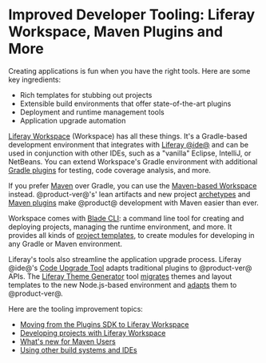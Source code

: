 # Improved Developer Tooling: Liferay Workspace, Maven Plugins and More [](id=improved-developer-tooling-liferay-workspace-maven-plugins-and-more)

Creating applications is fun when you have the right tools. Here are some key
ingredients:

- Rich templates for stubbing out projects
- Extensible build environments that offer state-of-the-art plugins
- Deployment and runtime management tools
- Application upgrade automation

[Liferay Workspace](/develop/tutorials/-/knowledge_base/7-1/liferay-workspace)
(Workspace) has all these things. It's a Gradle-based development
environment that integrates with
[Liferay @ide@](/develop/tutorials/-/knowledge_base/7-1/liferay-ide) and can be
used in conjunction with other IDEs, such as a "vanilla" Eclipse, IntelliJ, or
NetBeans. You can extend Workspace's Gradle environment with additional
[Gradle plugins](/develop/reference/-/knowledge_base/7-1/gradle) for testing,
code coverage analysis, and more.

If you prefer [Maven](/develop/tutorials/-/knowledge_base/7-1/maven) over
Gradle, you can use the
[Maven-based Workspace](/develop/tutorials/-/knowledge_base/7-1/maven-workspace)
instead. @product-ver@'s' lean artifacts and new project
[archetypes](/develop/tutorials/-/knowledge_base/7-1/generating-new-projects-using-archetypes)
and [Maven plugins](/develop/reference/-/knowledge_base/7-1/maven) make
@product@ development with Maven easier than ever.

Workspace comes with
[Blade CLI](/develop/tutorials/-/knowledge_base/7-1/blade-cli): a command line
tool for creating and deploying projects, managing the runtime environment, and
more. It provides all kinds of 
[project templates](/develop/tutorials/-/knowledge_base/7-1/creating-projects-with-blade-cli#project-templates),
to create modules for developing in any Gradle or Maven environment. 

Liferay's tools also streamline the application upgrade process. Liferay @ide@'s
[Code Upgrade Tool](/develop/tutorials/-/knowledge_base/7-1/adapting-to-liferay-7s-api-with-the-code-upgrade-tool)
adapts traditional plugins to @product-ver@ APIs. The
[Liferay Theme Generator](/develop/tutorials/-/knowledge_base/7-1/themes-generator)
tool
[migrates](/develop/tutorials/-/knowledge_base/7-1/migrating-a-6-2-theme-to-liferay-7)
themes and layout templates to the new Node.js-based environment and
[adapts](/develop/tutorials/-/knowledge_base/7-1/upgrading-themes#running-the-upgrade-task-for-themes-generator-themes)
them to @product-ver@.

Here are the tooling improvement topics:

- [Moving from the Plugins SDK to Liferay Workspace](#from-the-plugins-sdk-to-liferay-workspace)
- [Developing projects with Liferay Workspace](#developing-projects-with-liferay-workspace)
- [What's new for Maven Users](#whats-new-for-maven-users)
- [Using other build systems and IDEs](#using-other-build-systems-and-ides)
